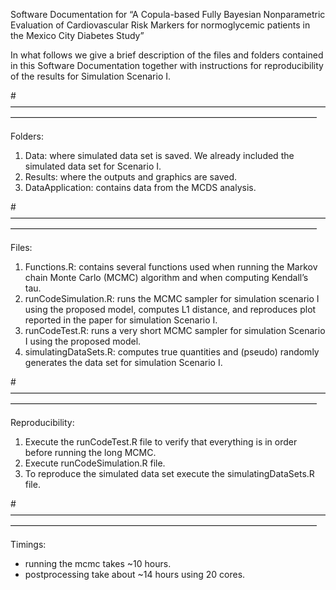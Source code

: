 Software Documentation for “A Copula-based Fully Bayesian Nonparametric
Evaluation of Cardiovascular Risk Markers for normoglycemic patients in
the Mexico City Diabetes Study”

In what follows we give a brief description of the files and folders 
contained in this Software Documentation together with instructions
for reproducibility of the results for Simulation Scenario I.

#———————————————————————————————————————————————————————————————————————

Folders:

1. Data: where simulated data set is saved. We already included the 
    simulated data set for Scenario I.
2. Results: where the outputs and graphics are saved.
3. DataApplication: contains data from the MCDS analysis.

#———————————————————————————————————————————————————————————————————————

Files:

1. Functions.R: contains several functions used when running the Markov 
    chain Monte Carlo (MCMC) algorithm and when computing Kendall’s tau.
2. runCodeSimulation.R: runs the MCMC sampler for simulation scenario I
    using the proposed model,  computes L1 distance, and reproduces plot  
    reported in the paper for simulation Scenario I.
3. runCodeTest.R: runs a very short MCMC sampler for simulation Scenario I
    using the proposed model. 
4. simulatingDataSets.R: computes true quantities and (pseudo) randomly 
    generates the data set for simulation Scenario I.

#———————————————————————————————————————————————————————————————————————

Reproducibility:

1. Execute the runCodeTest.R file to verify that everything is in order 
    before running the long MCMC.
2. Execute runCodeSimulation.R file.
3. To reproduce the simulated data set execute the simulatingDataSets.R 
    file.

#———————————————————————————————————————————————————————————————————————

Timings:

- running the mcmc takes ~10 hours.
- postprocessing take about ~14 hours using 20 cores.
